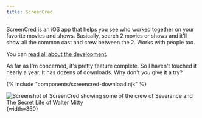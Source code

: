 ```yaml
---
title: ScreenCred
---
```


ScreenCred is an iOS app that helps you see who worked together on your favorite movies and shows. Basically, search 2 movies or shows and it'll show all the common cast and crew between the 2. Works with people too.

You can [read all about the development](/tags/screencred).

As far as I'm concerned, it's pretty feature complete. So I haven't touched it nearly a year. It has dozens of downloads. Why don't _you_ give it a try?

{% include "components/screencred-download.njk" %}

![Screenshot of ScreenCred showing some of the crew of Severance and The Secret Life of Walter Mitty](https://samwarnick.com/media/screencred-severance-walter-mitty.png){width=350}
